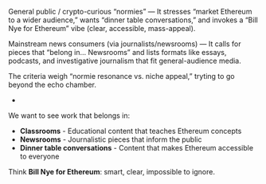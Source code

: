 General public / crypto-curious “normies” — It stresses “market Ethereum to a wider audience,” wants “dinner table conversations,” and invokes a “Bill Nye for Ethereum” vibe (clear, accessible, mass-appeal).

Mainstream news consumers (via journalists/newsrooms) — It calls for pieces that “belong in… Newsrooms” and lists formats like essays, podcasts, and investigative journalism that fit general-audience media. 

The criteria weigh “normie resonance vs. niche appeal,” tryting to go beyond the echo chamber.

-

We want to see work that belongs in:
- **Classrooms** - Educational content that teaches Ethereum concepts
- **Newsrooms** - Journalistic pieces that inform the public
- **Dinner table conversations** - Content that makes Ethereum accessible to everyone

Think **Bill Nye for Ethereum**: smart, clear, impossible to ignore.